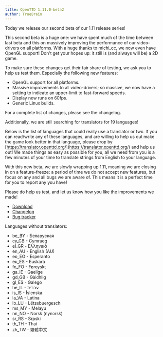 ```yaml
---
title: OpenTTD 1.11.0-beta2
author: TrueBrain
---
```


Today we release our second beta of our 1.11 release series!

This second beta is a huge one: we have spent much of the time between last beta and this on massively improving the performance of our video-drivers on all platforms.
With a huge thanks to michi_cc, we now even have OpenGL support!
Don't get your hopes up: it still is (and always will be) a 2D game.

To make sure these changes get their fair share of testing, we ask you to help us test them. Especially the following new features:
* OpenGL support for all platforms.
* Massive improvements to all video-drivers; so massive, we now have a setting to indicate an upper-limit to fast-forward speeds.
* Display now runs on 60fps.
* Generic Linux builds.

For a complete list of changes, please see the changelog.

Additionally, we are still searching for translators for 19 languages! 

<!-- more -->

Below is the list of languages that could really use a translator or two.
If you can read/write any of these languages, and are willing to help us out make the game look better in that language, please drop by [https://translator.openttd.org/](https://translator.openttd.org/) and help us out!
We made things as easy as possible for you; all we need from you is a few minutes of your time to translate strings from English to your language.

With this new beta, we are slowly wrapping up 1.11, meaning we are closing in on a feature-freeze: a period of time we do not accept new features, but focus on any and all bugs we are aware of.
This means it is a perfect time for you to report any you have!

Please do help us test, and let us know how you like the improvements we made!

* [Download](https://www.openttd.org/downloads/openttd-releases/testing.html)
* [Changelog](https://cdn.openttd.org/openttd-releases/1.11.0-beta2/changelog.txt)
* [Bug tracker](https://github.com/OpenTTD/OpenTTD/issues)

Languages without translators:
* be_BY - Беларуская 
* cy_GB - Cymraeg 
* el_GR - Ελληνικά 
* en_AU - English (AU) 
* eo_EO - Esperanto 
* eu_ES - Euskara 
* fo_FO - Føroyskt 
* ga_IE - Gaeilge 
* gd_GB - Gàidhlig 
* gl_ES - Galego 
* he_IL - עברית
* is_IS - Íslenska 
* la_VA - Latina 
* lb_LU - Lëtzebuergesch 
* ms_MY - Melayu 
* nn_NO - Norsk (nynorsk) 
* sr_RS - Srpski 
* th_TH - Thai 
* zh_TW - 繁體中文 

